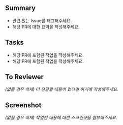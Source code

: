 ## Summary

- 관련 있는 Issue를 태그해주세요.
- 해당 PR에 대한 요약을 작성해주세요.

## Tasks

- 해당 PR에 포함된 작업을 작성해주세요.
- 해당 PR에 포함된 작업을 작성해주세요.

## To Reviewer

_(없을 경우 삭제) 더 전달할 내용이 있다면 여기에 작성해주세요._

## Screenshot

_(없을 경우 삭제) 작업한 내용에 대한 스크린샷을 첨부해주세요._
